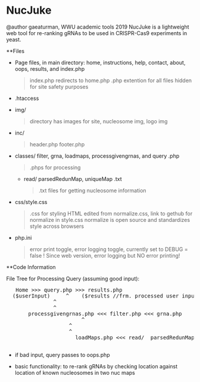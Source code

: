 # NucJuke

@author gaeaturman, WWU academic tools 2019
NucJuke is a lightweight web tool for re-ranking gRNAs to be used in CRISPR-Cas9 experiments in yeast.

**Files
- Page files, in main directory: home, instructions, help, contact, about, oops, results, and index.php
	> index.php redirects to home.php
	> .php extention for all files hidden for site safety purposes 

- .htaccess
- img/
	> directory has images for site, nucleosome img, logo img
- inc/
	> header.php
	> footer.php
- classes/ filter, grna, loadmaps, processgivengrnas, and query .php
	> .phps for processing

	- read/ parsedRedunMap, uniqueMap .txt
		> .txt files for getting nucleosome information

- css/style.css
	> .css for styling HTML
	> edited from normalize.css, link to gethub for normalize in style.css
	> normalize is open source and standardizes style across browsers

- php.ini
	> error print toggle, error logging toggle, currently set to DEBUG = false !
	> Since web version, error logging but NO error printing!

**Code Information

File Tree for Processing Query (assuming good input):
<pre>
   Home >>> query.php >>> results.php
  ($userInput)     ^	($results //frm. processed user input)
	           ^
	           ^
       processgivengrnas.php <<< filter.php <<< grna.php
    				    ^
				    ^
				    ^
			          loadMaps.php <<< read/  parsedRedunMap.txt  uniqueMap.txt

</pre>
- if bad input, query passes to oops.php

- basic functionality: to re-rank gRNAs by checking location against location of known nucleosomes in two nuc maps

